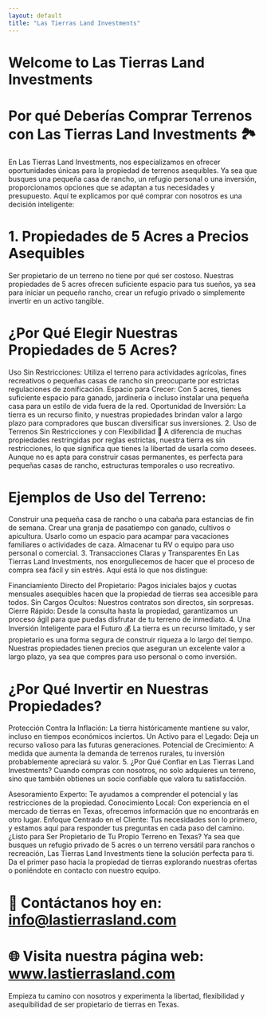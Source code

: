 ```yaml
---
layout: default
title: "Las Tierras Land Investments"
---
```


# Welcome to Las Tierras Land Investments

# Por qué Deberías Comprar Terrenos con Las Tierras Land Investments 🏞️
En Las Tierras Land Investments, nos especializamos en ofrecer oportunidades únicas para la propiedad de terrenos asequibles. Ya sea que busques una pequeña casa de rancho, un refugio personal o una inversión, proporcionamos opciones que se adaptan a tus necesidades y presupuesto. Aquí te explicamos por qué comprar con nosotros es una decisión inteligente:

# 1. Propiedades de 5 Acres a Precios Asequibles 
Ser propietario de un terreno no tiene por qué ser costoso. Nuestras propiedades de 5 acres ofrecen suficiente espacio para tus sueños, ya sea para iniciar un pequeño rancho, crear un refugio privado o simplemente invertir en un activo tangible.

# ¿Por Qué Elegir Nuestras Propiedades de 5 Acres?
Uso Sin Restricciones: Utiliza el terreno para actividades agrícolas, fines recreativos o pequeñas casas de rancho sin preocuparte por estrictas regulaciones de zonificación.
Espacio para Crecer: Con 5 acres, tienes suficiente espacio para ganado, jardinería o incluso instalar una pequeña casa para un estilo de vida fuera de la red.
Oportunidad de Inversión: La tierra es un recurso finito, y nuestras propiedades brindan valor a largo plazo para compradores que buscan diversificar sus inversiones.
2. Uso de Terrenos Sin Restricciones y con Flexibilidad 🐄
A diferencia de muchas propiedades restringidas por reglas estrictas, nuestra tierra es sin restricciones, lo que significa que tienes la libertad de usarla como desees. Aunque no es apta para construir casas permanentes, es perfecta para pequeñas casas de rancho, estructuras temporales o uso recreativo.

# Ejemplos de Uso del Terreno:
Construir una pequeña casa de rancho o una cabaña para estancias de fin de semana.
Crear una granja de pasatiempo con ganado, cultivos o apicultura.
Usarlo como un espacio para acampar para vacaciones familiares o actividades de caza.
Almacenar tu RV o equipo para uso personal o comercial.
3. Transacciones Claras y Transparentes 
En Las Tierras Land Investments, nos enorgullecemos de hacer que el proceso de compra sea fácil y sin estrés. Aquí está lo que nos distingue:

Financiamiento Directo del Propietario: Pagos iniciales bajos y cuotas mensuales asequibles hacen que la propiedad de tierras sea accesible para todos.
Sin Cargos Ocultos: Nuestros contratos son directos, sin sorpresas.
Cierre Rápido: Desde la consulta hasta la propiedad, garantizamos un proceso ágil para que puedas disfrutar de tu terreno de inmediato.
4. Una Inversión Inteligente para el Futuro 💰
La tierra es un recurso limitado, y ser propietario es una forma segura de construir riqueza a lo largo del tiempo. Nuestras propiedades tienen precios que aseguran un excelente valor a largo plazo, ya sea que compres para uso personal o como inversión.

# ¿Por Qué Invertir en Nuestras Propiedades?
Protección Contra la Inflación: La tierra históricamente mantiene su valor, incluso en tiempos económicos inciertos.
Un Activo para el Legado: Deja un recurso valioso para las futuras generaciones.
Potencial de Crecimiento: A medida que aumenta la demanda de terrenos rurales, tu inversión probablemente apreciará su valor.
5. ¿Por Qué Confiar en Las Tierras Land Investments? 
Cuando compras con nosotros, no solo adquieres un terreno, sino que también obtienes un socio confiable que valora tu satisfacción.

Asesoramiento Experto: Te ayudamos a comprender el potencial y las restricciones de la propiedad.
Conocimiento Local: Con experiencia en el mercado de tierras en Texas, ofrecemos información que no encontrarás en otro lugar.
Enfoque Centrado en el Cliente: Tus necesidades son lo primero, y estamos aquí para responder tus preguntas en cada paso del camino.
¿Listo para Ser Propietario de Tu Propio Terreno en Texas?
Ya sea que busques un refugio privado de 5 acres o un terreno versátil para ranchos o recreación, Las Tierras Land Investments tiene la solución perfecta para ti. Da el primer paso hacia la propiedad de tierras explorando nuestras ofertas o poniéndote en contacto con nuestro equipo.

# 📧 Contáctanos hoy en: info@lastierrasland.com
# 🌐 Visita nuestra página web: www.lastierrasland.com

Empieza tu camino con nosotros y experimenta la libertad, flexibilidad y asequibilidad de ser propietario de tierras en Texas. 
